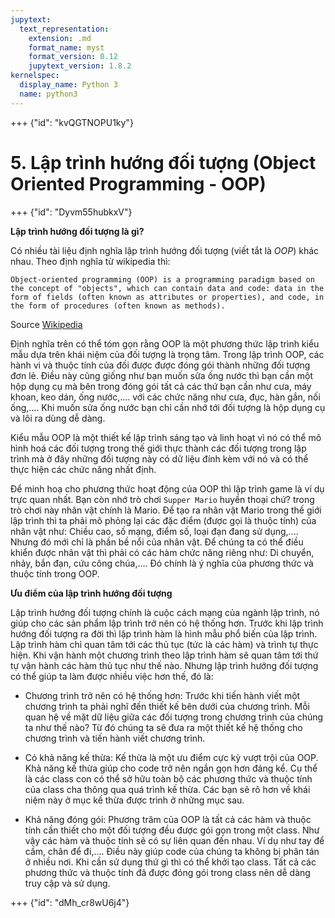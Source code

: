 ```yaml
---
jupytext:
  text_representation:
    extension: .md
    format_name: myst
    format_version: 0.12
    jupytext_version: 1.8.2
kernelspec:
  display_name: Python 3
  name: python3
---
```


+++ {"id": "kvQGTNOPU1ky"}

# 5. Lập trình hướng đối tượng (Object Oriented Programming - OOP)

+++ {"id": "Dyvm55hubkxV"}

**Lập trình hướng đối tượng là gì?**

Có nhiều tài liệu định nghĩa lập trình hướng đối tượng (viết tắt là _OOP_) khác nhau. Theo định nghĩa từ wikipedia thì:

`Object-oriented programming (OOP) is a programming paradigm based on the concept of "objects", which can contain data and code: data in the form of fields (often known as attributes or properties), and code, in the form of procedures (often known as methods).
`

Source [Wikipedia](https://en.wikipedia.org/wiki/Object-oriented_programming)

Định nghĩa trên có thể tóm gọn rằng OOP là một phương thức lập trình kiểu mẫu dựa trên khái niệm của đối tượng là trọng tâm. Trong lập trình OOP, các hành vi và thuộc tính của đối được được đóng gói thành những đối tượng đơn lẻ. Điều này cũng giống như bạn muốn sửa ống nước thì bạn cần một hộp dụng cụ mà bên trong đóng gói tất cả các thứ bạn cần như cưa, máy khoan, keo dán, ống nước,.... với các chức năng như cưa, đục, hàn gắn, nối ống,.... Khi muốn sửa ống nước bạn chỉ cần nhớ tới đối tượng là hộp dụng cụ và lôi ra dùng dễ dàng.

Kiểu mẫu OOP là một thiết kế lập trình sáng tạo và linh hoạt vì nó có thể mô hình hoá các đối tượng trong thế giới thực thành các đối tượng trong lập trình mà ở đây những đối tượng này có dữ liệu đính kèm với nó và có thể thực hiện các chức năng nhất định.

Để minh hoạ cho phương thức hoạt động của OOP thì lập trình game là ví dụ trực quan nhất. Bạn còn nhớ trò chơi `Supper Mario` huyền thoại chứ? trong trò chơi này nhân vật chính là Mario. Để tạo ra nhân vật Mario trong thế giới lập trình thì ta phải mô phỏng lại các đặc điểm (được gọi là thuộc tính) của nhân vật như: Chiều cao, số mạng, điểm số, loại đạn đang sử dụng,.... Nhưng đó mới chỉ là phần bề nổi của nhân vật. Để chúng ta có thể điều khiển được nhân vật thì phải có các hàm chức năng riêng như: Di chuyển, nhảy, bắn đạn, cứu công chúa,.... Đó chính là ý nghĩa của phương thức và thuộc tính trong OOP.


**Ưu điểm của lập trình hướng đối tượng**

Lập trình hướng đối tượng chính là cuộc cách mạng của ngành lập trình, nó giúp cho các sản phẩm lập trình trở nên có hệ thống hơn. Trước khi lập trình hướng đối tượng ra đời thì lập trình hàm là hình mẫu phổ biến của lập trình. Lập trình hàm chỉ quan tâm tới các thủ tục (tức là các hàm) và trình tự thực hiện. Khi vận hành một chương trình theo lập trình hàm sẽ quan tâm tới thứ tự vận hành các hàm thủ tục như thế nào. Nhưng lập trình hướng đối tượng có thể giúp ta làm được nhiều việc hơn thế, đó là:

* Chương trình trở nên có hệ thống hơn: Trước khi tiến hành viết một chương trình ta phải nghĩ đến thiết kế bên dưới của chương trình. Mỗi quan hệ về mặt dữ liệu giữa các đối tượng trong chương trình của chúng ta như thế nào? Từ đó chúng ta sẽ đưa ra một thiết kế hệ thống cho chương trình và tiến hành viết chương trình.

* Có khả năng kế thừa: Kế thừa là một ưu điểm cực kỳ vượt trội của OOP. Khả năng kế thừa giúp cho code trở nên ngắn gọn hơn đáng kể. Cụ thể là các class con có thể sở hữu toàn bộ các phương thức và thuộc tính của class cha thông qua quá trình kế thừa. Các bạn sẽ rõ hơn về khái niệm này ở mục kế thừa được trình ở những mục sau.

* Khả năng đóng gói: Phương trâm của OOP là tất cả các hàm và thuộc tính cần thiết cho một đối tượng đều được gói gọn trong một class. Như vậy các hàm và thuộc tính sẽ có sự liên quan đến nhau. Ví dụ như tay để cầm, chân để đi,.... Điều này giúp code của chúng ta không bị phân tán ở nhiều nơi. Khi cần sử dụng thứ gì thì có thể khởi tạo class. Tất cả các phương thức và thuộc tính đã được đóng gói trong class nên dễ dàng truy cập và sử dụng.

+++ {"id": "dMh_cr8wU6j4"}

